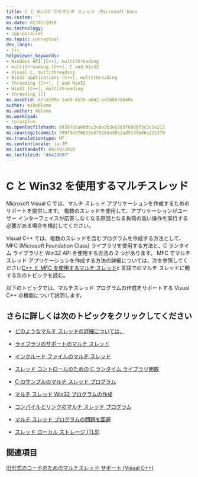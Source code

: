 ```yaml
---
title: C と Win32 でのマルチ スレッド |Microsoft Docs
ms.custom: ''
ms.date: 02/02/2018
ms.technology:
- cpp-parallel
ms.topic: conceptual
dev_langs:
- C++
helpviewer_keywords:
- Windows API [C++], multithreading
- multithreading [C++], C and Win32
- Visual C, multithreading
- Win32 applications [C++], multithreading
- threading [C++], C and Win32
- Win32 [C++], multithreading
- threading [C]
ms.assetid: 67cdc99e-1ad9-452b-a042-ed246b70040e
author: mikeblome
ms.author: mblome
ms.workload:
- cplusplus
ms.openlocfilehash: 09397b5a60dcc2cbe2b3e6265f6080f3c5c1e212
ms.sourcegitcommit: 799f9b976623a375203ad8b2ad5147bd6a2212f0
ms.translationtype: MT
ms.contentlocale: ja-JP
ms.lasthandoff: 09/19/2018
ms.locfileid: "46428097"
---
```

# <a name="multithreading-with-c-and-win32"></a>C と Win32 を使用するマルチスレッド

Microsoft Visual C では、マルチ スレッド アプリケーションを作成するためのサポートを提供します。 複数のスレッドを使用して、アプリケーションがユーザー インターフェイスが応答しなくなる原因となる負荷の高い操作を実行する必要がある場合を検討してください。

Visual C++ では、複数のスレッドを含むプログラムを作成する方法として、MFC (Microsoft Foundation Class) ライブラリを使用する方法と、C ランタイム ライブラリと Win32 API を使用する方法の 2 つがあります。 MFC でマルチ スレッド アプリケーションを作成する方法の詳細については、次を参照してください[C++ と MFC を使用するマルチ スレッド](multithreading-with-cpp-and-mfc.md)c 言語でのマルチ スレッドに関する次のトピックを読む。

以下のトピックでは、マルチスレッド プログラムの作成をサポートする Visual C++ の機能について説明します。

## <a name="what-do-you-want-to-know-more-about"></a>さらに詳しくは次のトピックをクリックしてください

- [どのようなマルチ スレッドの詳細については、](multithread-programs.md)

- [ライブラリのサポートのマルチ スレッド](library-support-for-multithreading.md)

- [インクルード ファイルのマルチ スレッド](include-files-for-multithreading.md)

- [スレッド コントロールのための C ランタイム ライブラリ関数](c-run-time-library-functions-for-thread-control.md)

- [C のサンプルのマルチ スレッド プログラム](sample-multithread-c-program.md)

- [マルチ スレッド Win32 プログラムの作成](writing-a-multithreaded-win32-program.md)

- [コンパイルとリンクのマルチ スレッド プログラム](compiling-and-linking-multithread-programs.md)

- [マルチ スレッド プログラムの問題を回避](avoiding-problem-areas-with-multithread-programs.md)

- [スレッド ローカル ストレージ (TLS)](thread-local-storage-tls.md)

## <a name="see-also"></a>関連項目

[旧形式のコードのためのマルチスレッド サポート (Visual C++)](multithreading-support-for-older-code-visual-cpp.md)